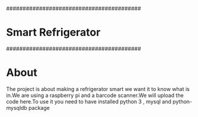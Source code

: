 #########################################
#       Smart Refrigerator              #
#########################################

# About
The project is about making a refrigerator smart we want it to know what is in.We are using a raspberry pi and a barcode scanner.We will upload the code here.To use it you need to have installed python 3 , mysql and python-mysqldb package


